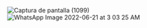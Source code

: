 ![Captura de pantalla (1099)](https://user-images.githubusercontent.com/76067475/174824864-d4b00862-7ddf-4c63-8b05-f035131928a1.png)
![WhatsApp Image 2022-06-21 at 3 03 25 AM](https://user-images.githubusercontent.com/76067475/174824947-617b475a-8f4d-4cf1-9719-fe7d17d34ba3.jpeg)


